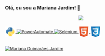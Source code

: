 ### Olá, eu sou a Mariana Jardim! 👋

<div align="center">
  <a href="https://github.com/MarianaGJ">
  <img height="180em" src="https://github-readme-stats.vercel.app/api?username=MarianaGJ&show_icons=true&theme=radical&include_all_commits=true&count_private=true"/>
</div>

<div style="display: inline_block"><br>
  
  <img align="center" title="Python" alt="Python" height="35" width="35" src="https://raw.githubusercontent.com/devicons/devicon/master/icons/python/python-original.svg">
  <img align="center" title="Power Automate" alt="PowerAutomate" height="35" width="35" src="https://img.icons8.com/fluency/50/000000/microsoft-power-automate-2020.png">
  <img align="center" title="Selenium" alt="Selenium" height="35" width="35" src="https://img.icons8.com/ultraviolet/40/000000/selenium-test-automation.png">
  <img align="center" title="HTML" alt="HTML" height="35" width="35" src="https://raw.githubusercontent.com/devicons/devicon/master/icons/html5/html5-original.svg">
  <img align="center" title="CSS" alt="CSS" height="35" width="35" src="https://raw.githubusercontent.com/devicons/devicon/master/icons/css3/css3-original.svg">
 
  ##
  
  <div> 
<a target="_blank" href="https://www.linkedin.com/in/marianagjardim/"><img target="_blank" title="Mariana Guimarães Jardim" src="https://img.shields.io/badge/-LinkedIn-%230077B5?style=for-the-badge&logo=linkedin&logoColor=white"></a>
 
  </div>
</div>


